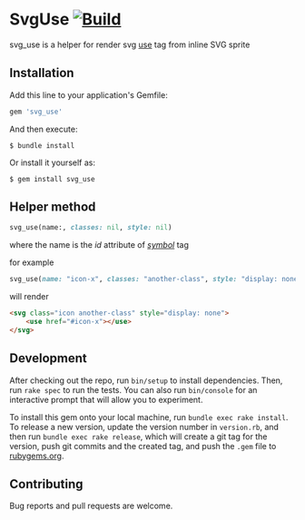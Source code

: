 # SvgUse [![Build](https://github.com/frullah/svg_use/actions/workflows/main.yml/badge.svg)](https://github.com/frullah/svg_use/actions/workflows/main.yml)

svg_use is a helper for render svg [use](https://developer.mozilla.org/en-US/docs/Web/SVG/Element/use) tag from inline SVG sprite

## Installation

Add this line to your application's Gemfile:

```ruby
gem 'svg_use'
```

And then execute:

    $ bundle install

Or install it yourself as:

    $ gem install svg_use

## Helper method

```ruby
svg_use(name:, classes: nil, style: nil)
```

where the name is the _id_ attribute of [_symbol_](https://developer.mozilla.org/en-US/docs/Web/SVG/Element/symbol) tag

for example
```ruby
svg_use(name: "icon-x", classes: "another-class", style: "display: none")
```
will render
```html
<svg class="icon another-class" style="display: none">
    <use href="#icon-x"></use>
</svg>
```

## Development

After checking out the repo, run `bin/setup` to install dependencies. Then, run `rake spec` to run the tests. You can also run `bin/console` for an interactive prompt that will allow you to experiment.

To install this gem onto your local machine, run `bundle exec rake install`. To release a new version, update the version number in `version.rb`, and then run `bundle exec rake release`, which will create a git tag for the version, push git commits and the created tag, and push the `.gem` file to [rubygems.org](https://rubygems.org).

## Contributing

Bug reports and pull requests are welcome.
